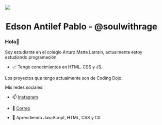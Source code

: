 <p align="left">
<img src="![codigos](https://user-images.githubusercontent.com/101188188/185449442-ba9a6362-aca3-4ec9-9513-99ad7f062a66.gif)">
</p>









### <h1 align="center">Edson Antilef Pablo - @soulwithrage</h1>
### Hola👋 
Soy estudiante en el colegio Arturo Matte Larraín, actualmente estoy estudiando programación.

- 📈 Tengo conocimientos en HTML, CSS y JS.

Los proyectos que tengo actualmente son de Coding Dojo.

Mis redes sociales:

- 📫 [Instagram](https://www.instagram.com/soulwithrage/)

- 📧 [Correo](mailto:@edson.antilef.torres@alumnos.sip.cl)


- 🌱 Aprendiendo JavaScript, HTML, CSS y C#

<!--
**xsoulwithrage/xsoulwithrage** is a ✨ _special_ ✨ repository because its `README.md` (this file) appears on your GitHub profile.
--!>


